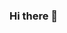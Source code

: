 ### Hi there 👋

<!--
**cinty20/cinty20** is a ✨ _special_ ✨ repository because its `README.md` (this file) appears on your GitHub profile.

Here are some ideas to get you started:al mundo de la programacion

- 🔭 I’m currently working on ...
- 🌱 I’m currently learning ...programacion web

- 👯 I’m looking to collaborate on ...
- 🤔 I’m looking for help with ...
- 💬 Ask me about ...
- 📫 How to reach me: ...
- 😄 Pronouns: ...
- ⚡ Fun fact: ...
-->
